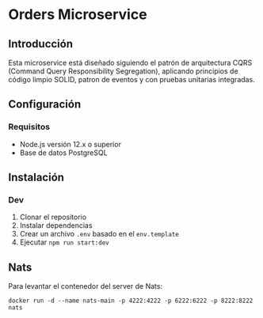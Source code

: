 # Orders Microservice

## Introducción

Esta microservice está diseñado siguiendo el patrón de arquitectura CQRS (Command Query Responsibility Segregation), aplicando principios de código limpio SOLID, patron de eventos y con pruebas unitarias integradas.

## Configuración

### Requisitos

- Node.js versión 12.x o superior
- Base de datos PostgreSQL

## Instalación

### Dev

1. Clonar el repositorio
2. Instalar dependencias
3. Crear un archivo `.env` basado en el `env.template`
4. Ejecutar `npm run start:dev`

## Nats

Para levantar el contenedor del server de Nats:

`docker run -d --name nats-main -p 4222:4222 -p 6222:6222 -p 8222:8222 nats`
